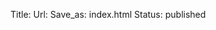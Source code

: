 Title:
Url:
Save_as: index.html
Status: published

<script src="https://cdn.jsdelivr.net/gh/arecarn/pong.js@8f42885d4784d9745efe11200ec077c3e459a078/pong.js"></script>
<center>
<div id="pong"></div>
<script> main(); </script>
</center>
